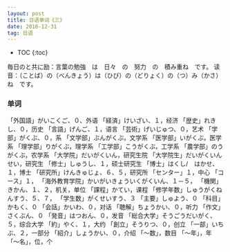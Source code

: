 ```yaml
---
layout: post
title: 日语单词《三》
date: 2016-12-31
tag: 日语
---
```


* TOC 
{:toc}


毎日のと共に励：言葉の勉強　は　日々　の　努力　の　積み重ね　です。
读音：（ことば）の（べんきょう）は（ひび）の（どりょく）の（つ）み（かさ）ね　です。

### 单词

「外国語」がいこくご、０、外语
「経済」けいざい、１，经济
「歴史」れきし、０，历史
「言語」げんご、１，语言
「芸術」げいじゅつ、０，艺术
「学部」がくぶ、０，系
「文学部」ぶんがくぶ，文学系
「医学部」いがくぶ，医学系
「理学部」りがくぶ，理学系
「工学部」こうがくぶ，工学系
「農学部」のうがくぶ，农学系
「大学院」だいがくいん，研究生院
「大学院生」だいがくいんせい，研究生
「修士」しゅうし、１，硕士研究生
「博士」はくし/　はかせ、１，博士
「研究所」けんきゅじょ、６、５，研究所
「センター」１，中心
「コース」１，
「海外教育学院」かいがいきょういくがくいん、１－５，
「機関」きかん、１、２，机关，单位
「課程」かてい，课程
「修学年数」しゅうがくねんすう、５、７，
「学生数」がくせいすう、３
「主要」しゅよう、０
「科目」かもく、０
「会話」かいわ、０，对话
「聴解」ちょうかい、０，听力
「作文」さくぶん、０
「発音」はつおん、０，发音
「総合大学」そうごうだいがく、５，综合大学
「約」やく、１，大约
「創立」そうりつ、０，创立
「一部」いちぶ、２，一部分
「紹介」しょうかい、０，介绍
「～数」，数目
「～年」，年
「～名」，位，个